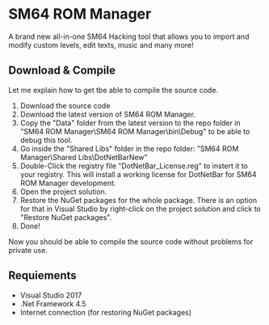 # SM64 ROM Manager
A brand new all-in-one SM64 Hacking tool that allows you to import and modify custom levels, edit texts, music and many more!

## Download & Compile
Let me explain how to get tbe able to compile the source code.
 1. Download the source code
 2. Download the latest version of SM64 ROM Manager.
 3. Copy the "Data" folder from the latest version to the repo folder in "SM64 ROM Manager\SM64 ROM Manager\bin\Debug" to be able to debug this tool.
 4. Go inside the "Shared Libs" folder in the repo folder: "SM64 ROM Manager\Shared Libs\DotNetBarNew"
 5. Double-Click the registry file "DotNetBar_License.reg" to instert it to your registry.
 This will install a working license for DotNetBar for SM64 ROM Manager development.
 6. Open the project solution.
 7. Restore the NuGet packages for the whole package.
 There is an option for that in Visual Studio by right-click on the project solution and click to "Restore NuGet packages".
 9. Done!

Now you should be able to compile the source code without problems for private use.

## Requiements
 - Visual Studio 2017
 - .Net Framework 4.5
 - Internet connection (for restoring NuGet packages)
